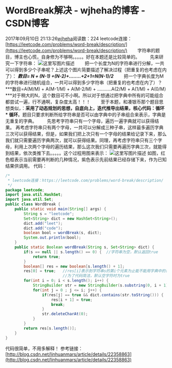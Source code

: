 # WordBreak解决 - wjheha的博客 - CSDN博客
2017年09月10日 21:13:26[wjheha](https://me.csdn.net/wjheha)阅读数：224
leetcode连接：[https://leetcode.com/problems/word-break/description/](https://leetcode.com/problems/word-break/description/)
  字符串的题目，博主也心慌，自身修为不够啊。。。。。好在本题还是比较简单的。 
  先来研究一下字符串： 
![这里写图片描述](https://img-blog.csdn.net/20170910204410686?watermark/2/text/aHR0cDovL2Jsb2cuY3Nkbi5uZXQvd2poZWhh/font/5a6L5L2T/fontsize/400/fill/I0JBQkFCMA==/dissolve/70/gravity/SouthEast)
  把一个长度为N的字符串进行分解，一共可以得到多少个子串呢？上述这个图片简要描述了解决过程（把重复的也考虑在内了）： 
***数目= N + (N-1) +(N-2)+……..+2+1=N(N-1)/2***
  把一个字典长度为M的字符串进行随机组合，一共可以得到多少字符串（把重复的也考虑在内了）？ 
***数目=A(M/M) + A(M-1/M) + A(M-2/M) + ………..A(2/M) + A(1/M) + A(0/M）***对于稍大的N，这个数目可不小啊。所以对于想通过把字典中所有的可能组合都尝试一遍，行不通啊，复杂度太高！！！ 
  至于本题，和凑银币那个题目思想类似，：**采用了动态规划的思想，自底向上，迭代推导出结果，核心代码：循环 * 循环**。题目只要求判断所给字符串是否可以由字典中的子串组合来表示，字典是无重复的字典。 
  先思考字符串只有一个字母，遍历一遍字典就可以获得结果。 
再考虑字符串只有两个字母，一共可以分解成三种子串，这样最多遍历字典三次可以获得结果，但是，如果我们把上次只有一个字母的结果给记录下来，那么我们就只需要遍历字典两次，就可以获得结果。同理，再考虑字符串只有三个字母，利用上次两个字母的遍历结果，那么这次我们只需要再遍历字典三次，就能得到结果，依次类推下去。。。。。这个过程用图来表示： 
![这里写图片描述](https://img-blog.csdn.net/20170910210621669?watermark/2/text/aHR0cDovL2Jsb2cuY3Nkbi5uZXQvd2poZWhh/font/5a6L5L2T/fontsize/400/fill/I0JBQkFCMA==/dissolve/70/gravity/SouthEast)
如图，红色框表示当前需要再判断的几种情况，紫色表示先前结果已经存储下来，作为已知结果供调用。 
代码：
```java
/*
 * leetcode连接：https://leetcode.com/problems/word-break/description/
 */
package leetcode;
import java.util.HashSet;
import java.util.Set;
public class WordBreak {
    public static void main(String[] args) {
        String s = "leetcode";
        Set<String> dict = new HashSet<String>();
        dict.add("leet");
        dict.add("code");
        boolean bool = wordBreak(s, dict);
        System.out.println(bool);
    }
    public static Boolean wordBreak(String s, Set<String> dict) {
        if(s == null || s.length() == 0) {  //字符串为空，默认返回true
            return true;
        }
        boolean[] res = new boolean[s.length() + 1];
        res[0] = true;   //res[i]表示到字符串s的第i个元素为止能不能用字典中的词来表示
                         //为了代码简洁，默认空字符时为true
        for(int i = 0; i < s.length(); i++) {
            StringBuilder str = new StringBuilder(s.substring(0, i + 1));
            for(int j = 0 ; j <= i; j++) {
                if(res[j] == true && dict.contains(str.toString())) {
                    res[i + 1] = true;
                    break;
                }
                str.deleteCharAt(0);
            }
        }
        return res[s.length()];
    }
}
```
代码很简单，不用多解释！ 
参考链接：[http://blog.csdn.net/linhuanmars/article/details/22358863](http://blog.csdn.net/linhuanmars/article/details/22358863)
